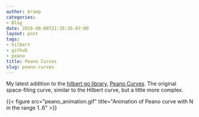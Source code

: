 ```yaml
---
author: bramp
categories:
- Blog
date: 2016-08-08T21:35:35-07:00
layout: post
tags:
- hilbert
- github
- peano
title: Peano Curves
slug: peano-curves
---
```


My latest addition to the [hilbert go library](https://github.com/google/hilbert), [Peano Curves](https://en.wikipedia.org/wiki/Peano_curve). The original space-filing curve, similar to the Hilbert curve, but a little more complex.

{{< figure src="peano_animation.gif" title="Animation of Peano curve with N in the range 1..6" >}}

